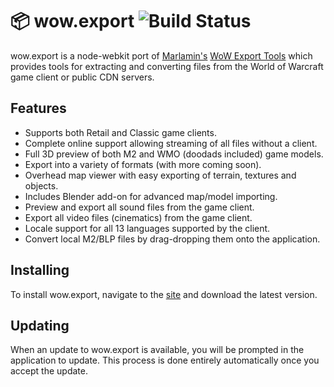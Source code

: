 # 📦 wow.export ![Build Status](https://travis-ci.org/Kruithne/wow.export.svg?branch=master)
wow.export is a node-webkit port of [Marlamin's](https://github.com/Marlamin) [WoW Export Tools](https://github.com/Marlamin/WoWExportTools/) which provides tools for extracting and converting files from the World of Warcraft game client or public CDN servers.

## Features
- Supports both Retail and Classic game clients.
- Complete online support allowing streaming of all files without a client.
- Full 3D preview of both M2 and WMO (doodads included) game models.
- Export into a variety of formats (with more coming soon).
- Overhead map viewer with easy exporting of terrain, textures and objects.
- Includes Blender add-on for advanced map/model importing.
- Preview and export all sound files from the game client.
- Export all video files (cinematics) from the game client.
- Locale support for all 13 languages supported by the client.
- Convert local M2/BLP files by drag-dropping them onto the application.

## Installing
To install wow.export, navigate to the [site](https://www.kruithne.net/wow.export/) and download the latest version.

## Updating
When an update to wow.export is available, you will be prompted in the application to update. This process is done entirely automatically once you accept the update.